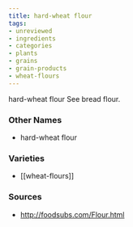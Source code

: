 ```yaml
---
title: hard-wheat flour
tags:
- unreviewed
- ingredients
- categories
- plants
- grains
- grain-products
- wheat-flours
---
```

hard-wheat flour See bread flour.

### Other Names

* hard-wheat flour

### Varieties

* [[wheat-flours]]

### Sources
* http://foodsubs.com/Flour.html
